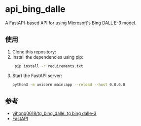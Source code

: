 # api_bing_dalle

A FastAPI-based API for using Microsoft's Bing DALL·E-3 model.

## 使用
1. Clone this repository:
2. Install the dependencies using pip:
   ```bash
    pip install -r requirements.txt
    ```
3. Start the FastAPI server:
    ```bash
    python3 -m uvicorn main:app --reload --host 0.0.0.0
    ```

## 参考
- [yihong0618/tg_bing_dalle: tg bing dalle-3](https://github.com/yihong0618/tg_bing_dalle)
- [FastAPI](https://fastapi.tiangolo.com/)